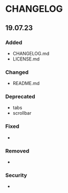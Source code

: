 # CHANGELOG

## 19.07.23
### Added
 - CHANGELOG.md
 - LICENSE.md

### Changed
 - README.md

### Deprecated
 - tabs
 - scrollbar

### Fixed
 -

### Removed
 -

### Security
 -



